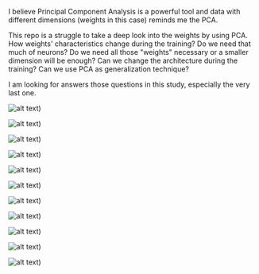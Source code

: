 I believe Principal Component Analysis is a powerful tool and data with different dimensions (weights in this case) reminds me the PCA.

This repo is a struggle to take a deep look into the weights by using PCA. 
How weights' characteristics change during the training?
Do we need that much of neurons?
Do we need all those "weights" necessary or a smaller dimension will be enough?
Can we change the architecture during the training?
Can we use PCA as generalization technique?

I am looking for answers those questions in this study, especially the very last one. 

![alt text](https://github.com/aslanismailgit/PCA-as-a-Generalization-Teqhnique/blob/master/images/Slide1.jpg))

![alt text](https://github.com/aslanismailgit/PCA-as-a-Generalization-Teqhnique/blob/master/images/Slide2.jpg))

![alt text](https://github.com/aslanismailgit/PCA-as-a-Generalization-Teqhnique/blob/master/images/Slide3.jpg))

![alt text](https://github.com/aslanismailgit/PCA-as-a-Generalization-Teqhnique/blob/master/images/Slide4.jpg))

![alt text](https://github.com/aslanismailgit/PCA-as-a-Generalization-Teqhnique/blob/master/images/Slide5.jpg))

![alt text](https://github.com/aslanismailgit/PCA-as-a-Generalization-Teqhnique/blob/master/images/Slide6.jpg))

![alt text](https://github.com/aslanismailgit/PCA-as-a-Generalization-Teqhnique/blob/master/images/Slide7.jpg))

![alt text](https://github.com/aslanismailgit/PCA-as-a-Generalization-Teqhnique/blob/master/images/Slide8.jpg))

![alt text](https://github.com/aslanismailgit/PCA-as-a-Generalization-Teqhnique/blob/master/images/Slide9.jpg))

![alt text](https://github.com/aslanismailgit/PCA-as-a-Generalization-Teqhnique/blob/master/images/Slide10.jpg))

![alt text](https://github.com/aslanismailgit/PCA-as-a-Generalization-Teqhnique/blob/master/images/Slide11.jpg))

